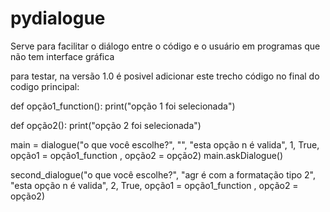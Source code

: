 # pydialogue
 
Serve para facilitar o diálogo entre o código e o usuário em programas que não tem interface gráfica

para testar, na versão 1.0 é posivel adicionar este trecho código no final do codigo principal:

def opção1_function():
    print("opção 1 foi selecionada")

def opção2():
    print("opção 2 foi selecionada")

main = dialogue("o que você escolhe?", "", "esta opção n é valida", 1, True, opção1 = opção1_function , opção2 = opção2)
main.askDialogue()

second_dialogue("o que você escolhe?", "agr é com a formatação tipo 2", "esta opção n é valida", 2, True, opção1 = opção1_function , opção2 = opção2)
